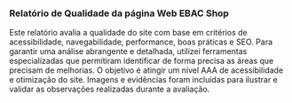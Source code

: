 ### Relatório de Qualidade da página Web EBAC Shop

Este relatório avalia a qualidade do site com base em critérios de acessibilidade, navegabilidade, performance, boas práticas e SEO. Para garantir uma análise abrangente e detalhada, utilizei ferramentas especializadas que permitiram identificar de forma precisa as áreas que precisam de melhorias. O objetivo é atingir um nível AAA de acessibilidade e otimização do site. Imagens e evidências foram incluídas para ilustrar e validar as observações realizadas durante a avaliação.
